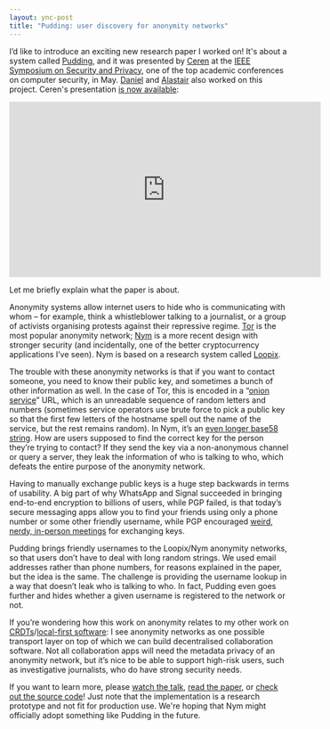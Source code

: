 ```yaml
---
layout: ync-post
title: "Pudding: user discovery for anonymity networks"
---
```


I’d like to introduce an exciting new research paper I worked on! It's about a system called
[Pudding](https://arxiv.org/abs/2311.10825), and it was presented by
[Ceren](https://twitter.com/ckocaogullar1) at the
[IEEE Symposium on Security and Privacy](https://sp2024.ieee-security.org), one of the top academic
conferences on computer security, in May. [Daniel](https://www.danielhugenroth.com/) and
[Alastair](https://www.cl.cam.ac.uk/~arb33/) also worked on this project. Ceren's presentation
[is now available](https://www.youtube.com/watch?v=EEUdslTwYZ8):

<iframe width="560" height="315" src="https://www.youtube-nocookie.com/embed/EEUdslTwYZ8?si=8XNlKyv_Y5HZdGou" title="YouTube video player" frameborder="0" allow="accelerometer; autoplay; clipboard-write; encrypted-media; gyroscope; picture-in-picture; web-share" referrerpolicy="strict-origin-when-cross-origin" allowfullscreen></iframe>

Let me briefly explain what the paper is about.

Anonymity systems allow internet users to hide who is communicating with whom – for example, think
a whistleblower talking to a journalist, or a group of activists organising protests against their
repressive regime. [Tor](https://www.torproject.org/) is the most popular anonymity network;
[Nym](https://nymtech.net/) is a more recent design with stronger security (and incidentally, one of
the better cryptocurrency applications I’ve seen). Nym is based on a research system called
[Loopix](https://www.usenix.org/conference/usenixsecurity17/technical-sessions/presentation/piotrowska).

The trouble with these anonymity networks is that if you want to contact someone, you need to know
their public key, and sometimes a bunch of other information as well. In the case of Tor, this is
encoded in a “[onion service](https://community.torproject.org/onion-services/)” URL, which is an
unreadable sequence of random letters and numbers (sometimes service operators use brute force to
pick a public key so that the first few letters of the hostname spell out the name of the service,
but the rest remains random). In Nym, it’s an
[even longer base58 string](https://nymtech.net/docs/clients/addressing-system.html). How are users
supposed to find the correct key for the person they’re trying to contact? If they send the key via
a non-anonymous channel or query a server, they leak the information of who is talking to who, which
defeats the entire purpose of the anonymity network.

Having to manually exchange public keys is a huge step backwards in terms of usability. A big part
of why WhatsApp and Signal succeeded in bringing end-to-end encryption to billions of users, while
PGP failed, is that today’s secure messaging apps allow you to find your friends using only a phone
number or some other friendly username, while PGP encouraged
[weird, nerdy, in-person meetings](https://en.wikipedia.org/wiki/Key_signing_party) for exchanging keys.

Pudding brings friendly usernames to the Loopix/Nym anonymity networks, so that users don’t have to
deal with long random strings. We used email addresses rather than phone numbers, for reasons
explained in the paper, but the idea is the same. The challenge is providing the username lookup in
a way that doesn’t leak who is talking to who. In fact, Pudding even goes further and hides whether
a given username is registered to the network or not.

If you’re wondering how this work on anonymity relates to my other work on
[CRDTs](https://crdt.tech/)/[local-first software](https://www.inkandswitch.com/local-first/): I see
anonymity networks as one possible transport layer on top of which we can build decentralised
collaboration software. Not all collaboration apps will need the metadata privacy of an anonymity
network, but it’s nice to be able to support high-risk users, such as investigative journalists, who
do have strong security needs.

If you want to learn more, please [watch the talk](https://www.youtube.com/watch?v=EEUdslTwYZ8),
[read the paper](https://arxiv.org/abs/2311.10825), or
[check out the source code](https://github.com/ckocaogullar/pudding-protocol)! Just note that the
implementation is a research prototype and not fit for production use. We're hoping that Nym might
officially adopt something like Pudding in the future.

